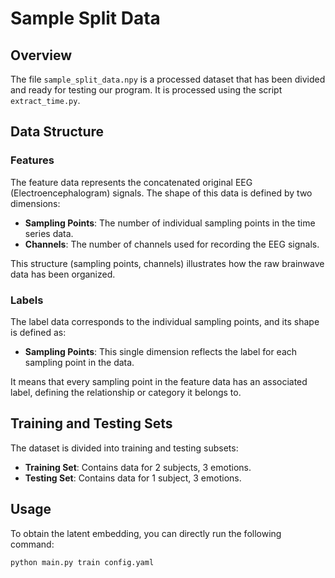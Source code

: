 # Sample Split Data

## Overview

The file `sample_split_data.npy` is a processed dataset that has been divided and ready for testing our program. It is processed using the script `extract_time.py`.

## Data Structure

### Features

The feature data represents the concatenated original EEG (Electroencephalogram) signals. The shape of this data is defined by two dimensions:

- **Sampling Points**: The number of individual sampling points in the time series data.
- **Channels**: The number of channels used for recording the EEG signals.

This structure (sampling points, channels) illustrates how the raw brainwave data has been organized.

### Labels

The label data corresponds to the individual sampling points, and its shape is defined as:

- **Sampling Points**: This single dimension reflects the label for each sampling point in the data.

It means that every sampling point in the feature data has an associated label, defining the relationship or category it belongs to.

## Training and Testing Sets

The dataset is divided into training and testing subsets:

- **Training Set**: Contains data for 2 subjects, 3 emotions.
- **Testing Set**: Contains data for 1 subject, 3 emotions.

## Usage

To obtain the latent embedding, you can directly run the following command:

```bash
python main.py train config.yaml

